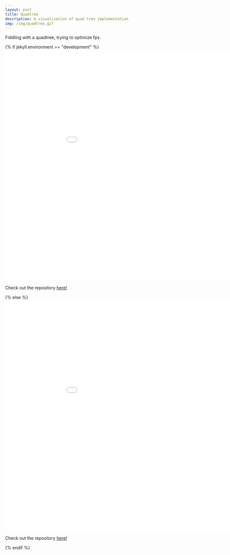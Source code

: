 ```yaml
---
layout: post
title: Quadtree
description: A visualization of quad tree implementation
img: /img/quadtree.gif
---
```

<div>
Fiddling with a quadtree, trying to optimize fps.

{% if jekyll.environment == "development" %}
    <iframe width="1000" height="750" src="{{ site.baseurl }}https:/rtoole13.github.io/quadtree" frameBorder="0"></iframe>
    <p>Check out the repository <a href="https://github.com/rtoole13/pickets">here!</a></p>
{% else %}
    <iframe width="1000" height="750" src="{{ site.baseurl }}/quadtree" frameBorder="0"></iframe>
    <p>Check out the repository <a href="https://github.com/rtoole13/quadtree">here!</a></p>
{% endif %}
</div>